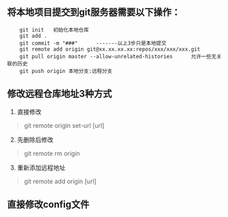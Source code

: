 
## 将本地项目提交到git服务器需要以下操作：
```shell
	git init   初始化本地仓库
	git add . 
	git commit -m "###"      -------以上3步只是本地提交
	git remote add origin git@xx.xx.xx.xx:repos/xxx/xxx/xxx.git
	git pull origin master --allow-unrelated-histories      允许一些无关联的历史
	git push origin 本地分支:远程分支
```

## 修改远程仓库地址3种方式
1. 直接修改   
> git remote origin set-url [url]  
2. 先删除后修改  
> git remote rm origin
3. 重新添加远程地址  
> git remote add origin [url]
## 直接修改config文件  
